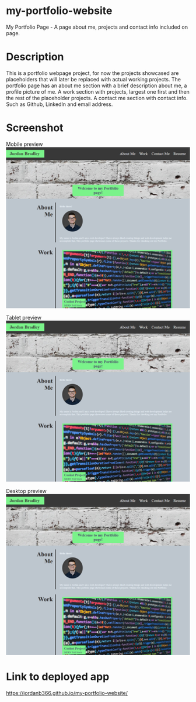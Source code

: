 # my-portfolio-website
My Portfolio Page - A page about me, projects and contact info included on page.

# Description
This is a portfolio webpage project, for now the projects showcased are placeholders that will later be replaced with actual working projects. The portfolio page has an about me section with a brief description about me, a profile picture of me. A work section with projects, largest one first and then the rest of the placeholder projects. A contact me section with contact info. Such as Github, LinkedIn and email address.

# Screenshot

Mobile preview
![Mobile screenshot](./Assets/images/Screenshot1.png)

Tablet preview
![Tablet screenshot](./Assets/images/Screenshot1.png)

Desktop preview
![Desktop screenshot](./Assets/images/Screenshot1.png)



# Link to deployed app

https://jordanb366.github.io/my-portfolio-website/
